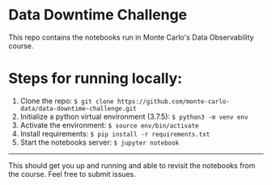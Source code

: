 # Data Downtime Challenge

This repo contains the notebooks run in Monte Carlo's Data Observability course.

# Steps for running locally:

1. Clone the repo: `$ git clone https://github.com/monte-carlo-data/data-downtime-challenge.git`
2. Initialize a python virtual environment (3.7.5): `$ python3 -m venv env`
3. Activate the environment: `$ source env/bin/activate`
4. Install requirements: `$ pip install -r requirements.txt`
5. Start the notebooks server: `$ jupyter notebook`

___

This should get you up and running and able to revisit the notebooks from the course. Feel free to submit issues.

